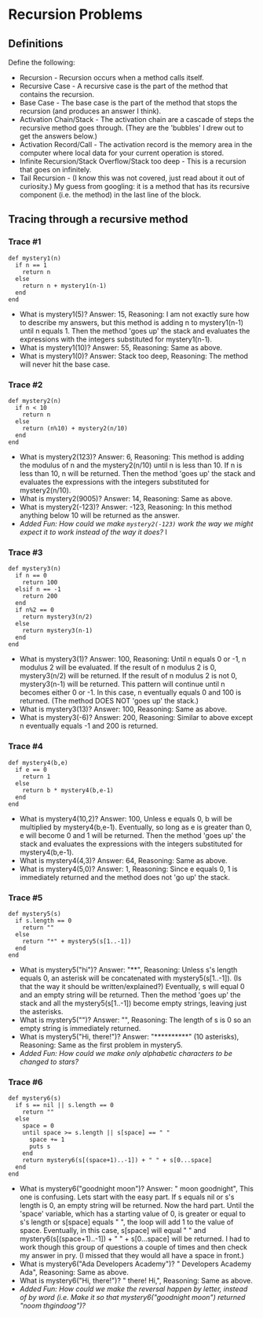 # Recursion Problems

## Definitions
Define the following:

- Recursion - Recursion occurs when a method calls itself.
- Recursive Case - A recursive case is the part of the method that contains the recursion.
- Base Case - The base case is the part of the method that stops the recursion (and produces an answer I think).
- Activation Chain/Stack - The activation chain are a cascade of steps the recursive method goes through. (They are the 'bubbles' I drew out to get the answers below.)
- Activation Record/Call - The activation record is the memory area in the computer where local data for your current operation is stored.
- Infinite Recursion/Stack Overflow/Stack too deep - This is a recursion that goes on infinitely.
- Tail Recursion - (I know this was not covered, just read about it out of curiosity.) My guess from googling: it is a method that has its recursive component (i.e. the method) in the last line of the block.

## Tracing through a recursive method

### Trace #1
```
def mystery1(n)
  if n == 1
    return n
  else
    return n + mystery1(n-1)
  end
end
```

- What is mystery1(5)? Answer: 15, Reasoning: I am not exactly sure how to describe my answers, but this method is adding n to mystery1(n-1) until n equals 1. Then the method 'goes up' the stack and evaluates the expressions with the integers substituted for mystery1(n-1).
- What is mystery1(10)? Answer: 55, Reasoning: Same as above.
- What is mystery1(0)? Answer: Stack too deep, Reasoning: The method will never hit the base case.

### Trace #2
```
def mystery2(n)
  if n < 10
    return n
  else
    return (n%10) + mystery2(n/10)
  end
end
```

- What is mystery2(123)? Answer: 6, Reasoning: This method is adding the modulus of n and the mystery2(n/10) until n is less than 10. If n is less than 10, n will be returned. Then the method 'goes up' the stack and evaluates the expressions with the integers substituted for mystery2(n/10).
- What is mystery2(9005)? Answer: 14, Reasoning: Same as above.
- What is mystery2(-123)? Answer: -123, Reasoning: In this method anything below 10 will be returned as the answer.
- _Added Fun: How could we make `mystery2(-123)` work the way we might expect it to work instead of the way it does?_
I

### Trace #3
```
def mystery3(n)
  if n == 0
    return 100
  elsif n == -1
    return 200
  end
  if n%2 == 0
    return mystery3(n/2)
  else
    return mystery3(n-1)
  end
end
```

- What is mystery3(1)? Answer: 100, Reasoning: Until n equals 0 or -1, n modulus 2 will be evaluated. If the result of n modulus 2 is 0, mystery3(n/2) will be returned. If the result of n modulus 2 is not 0, mystery3(n-1) will be returned. This pattern will continue until n becomes either 0 or -1. In this case, n eventually equals 0 and 100 is returned. (The method DOES NOT 'goes up' the stack.)
- What is mystery3(13)? Answer: 100, Reasoning: Same as above.
- What is mystery3(-6)? Answer: 200, Reasoning: Similar to above except n eventually equals -1 and 200 is returned.

### Trace #4
```
def mystery4(b,e)
  if e == 0
    return 1
  else
    return b * mystery4(b,e-1)
  end
end
```

- What is mystery4(10,2)? Answer: 100, Unless e equals 0, b will be multiplied by mystery4(b,e-1). Eventually, so long as e is greater than 0, e will become 0 and 1 will be returned. Then the method 'goes up' the stack and evaluates the expressions with the integers substituted for mystery4(b,e-1).
- What is mystery4(4,3)? Answer: 64, Reasoning: Same as above.
- What is mystery4(5,0)? Answer: 1, Reasoning: Since e equals 0, 1 is immediately returned and the method does not 'go up' the stack.

### Trace #5
```
def mystery5(s)
  if s.length == 0
    return ""
  else
    return "*" + mystery5(s[1..-1])
  end
end
```

- What is mystery5("hi")? Answer: "**", Reasoning: Unless s's length equals 0, an asterisk will be concatenated with mystery5(s[1..-1]). (Is that the way it should be written/explained?) Eventually, s will equal 0 and an empty string will be returned. Then the method 'goes up' the stack and all the mystery5(s[1..-1]) become empty strings, leaving just the asterisks.
- What is mystery5("")? Answer: "", Reasoning: The length of s is 0 so an empty string is immediately returned.
- What is mystery5("Hi, there!")? Answer: "**********" (10 asterisks), Reasoning: Same as the first problem in mystery5.
- _Added Fun: How could we make only alphabetic characters to be changed to stars?_

### Trace #6
```
def mystery6(s)
  if s == nil || s.length == 0
    return ""
  else
    space = 0
    until space >= s.length || s[space] == " "
      space += 1
      puts s
    end
    return mystery6(s[(space+1)..-1]) + " " + s[0...space]
  end
end
```

- What is mystery6("goodnight moon")? Answer: " moon goodnight", This one is confusing. Lets start with the easy part. If s equals nil or s's length is 0, an empty string will be returned. Now the hard part. Until the 'space' variable, which has a starting value of 0, is greater or equal to s's length or s[space] equals " ", the loop will add 1 to the value of space. Eventually, in this case, s[space] will equal " " and mystery6(s[(space+1)..-1]) + " " + s[0...space] will be returned. I had to work though this group of questions a couple of times and then check my answer in pry. (I missed that they would all have a space in front.)
- What is mystery6("Ada Developers Academy")? " Developers Academy Ada", Reasoning: Same as above.
- What is mystery6("Hi, there!")? " there! Hi,", Reasoning: Same as above.
- _Added Fun: How could we make the reversal happen by letter, instead of by word (i.e. Make it so that mystery6("goodnight moon") returned "noom thgindoog")?_

